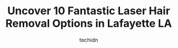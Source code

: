 ---
layout: ampstory
image: https://i0.wp.com/www.depkes.org/wp-content/uploads/2023/06/laser-hair-removal-0-in-lafayette-la-1685867952.jpeg?resize=640,853
author: techidn
featured: false
description: Discover the impressive array of Laser Hair Removal options in Lafayette LA, where you can find 10 of the largest Laser Hair Removal establishments in the area. From renowned classics to hid
title: Uncover 10 Fantastic Laser Hair Removal Options in Lafayette LA
cover:
   title: Uncover 10 Fantastic Laser Hair Removal Options in Lafayette LA
   subtitle: Rickpate
   background: https://www.depkes.org/wp-content/uploads/2023/06/laser-hair-removal-0-in-lafayette-la-1685867952.jpeg

pages: 
 - layout: thirds
   top: <h1>#1 Sanova Dermatology - Lafayette</h1>
   bottom: "<p>Quick and easy. I barely had time to sit down in the waiting room before my name was called. The doctor was polite, informative, and extremely helpful. Would definitely v</p>"
   background: https://www.depkes.org/wp-content/uploads/2023/06/laser-hair-removal-1-in-lafayette-la-1685867953.png
   backgroundblur: true
 - layout: thirds
   top: <h1>#2 Hubbell Dermatology & Aesthetics</h1>
   bottom: "<p>The best dermatology & aesthetics ever! Jennifer Piker and Dr. Waguespack are knowledgeable, professional, friendly, amazing with both adults & children and beyond thorou</p>"
   background: https://www.depkes.org/wp-content/uploads/2023/06/laser-hair-removal-2-in-lafayette-la-1685867954.jpeg
   cta:
      link: https://www.depkes.org/blog/uncover-10-fantastic-laser-hair-removal-options-in-lafayette-la/
      text: Uncover 10 Fantastic Laser Hair Removal Options in Lafayette LA
 - layout: thirds
   top: <h1>#3 Allure Enhancement Center</h1>
   bottom: "<p>500 Juliette Pl, Lafayette, LA 70506, United States</p>"
   background: https://www.depkes.org/wp-content/uploads/2023/06/laser-hair-removal-3-in-lafayette-la-1685867954.jpeg
   cta:
      link: https://www.depkes.org/blog/uncover-10-fantastic-laser-hair-removal-options-in-lafayette-la/
      text: Uncover 10 Fantastic Laser Hair Removal Options in Lafayette LA
 - layout: thirds
   top: <h1>#4 Lux Spa</h1>
   bottom: "<p>340 Kaliste Saloom Rd Ste E, Lafayette, LA 70508, United States</p>"
   background: https://images.unsplash.com/photo-1522441815192-d9f04eb0615c?ixlib=rb-4.0.3&ixid=MnwxMjA3fDB8MHxwaG90by1wYWdlfHx8fGVufDB8fHx8&auto=format&fit=crop&w=640&h=853&q=80
   cta:
      link: https://www.depkes.org/blog/uncover-10-fantastic-laser-hair-removal-options-in-lafayette-la/
      text: Uncover 10 Fantastic Laser Hair Removal Options in Lafayette LA
 - layout: thirds
   top: <h1>#5 Waxing The City</h1>
   bottom: "<p>4243 Ambassador Caffery Pkwy, Lafayette, LA 70508, United States</p>"
   background: https://images.unsplash.com/photo-1509114397022-ed747cca3f65?ixlib=rb-4.0.3&ixid=MnwxMjA3fDB8MHxwaG90by1wYWdlfHx8fGVufDB8fHx8&auto=format&fit=crop&w=640&h=853&q=80
   cta:
      link: https://www.depkes.org/blog/uncover-10-fantastic-laser-hair-removal-options-in-lafayette-la/
      text: Uncover 10 Fantastic Laser Hair Removal Options in Lafayette LA
 - layout: thirds
   top: <h1>#6 J. Kevin Duplechain, MD, FACS</h1>
   bottom: "<p>1103 Kaliste Saloom Rd #300, Lafayette, LA 70508, United States</p>"
   background: https://images.unsplash.com/photo-1552083974-186346191183?ixlib=rb-4.0.3&ixid=MnwxMjA3fDB8MHxwaG90by1wYWdlfHx8fGVufDB8fHx8&auto=format&fit=crop&w=640&h=853&q=80
   cta:
      link: https://www.depkes.org/blog/uncover-10-fantastic-laser-hair-removal-options-in-lafayette-la/
      text: Uncover 10 Fantastic Laser Hair Removal Options in Lafayette LA
 - layout: thirds
   top: <h1>#7 Vibrant Woman Health Center - Patricia Nevils, MD</h1>
   bottom: "<p>105 Independence Blvd #2, Lafayette, LA 70506, United States</p>"
   background: https://images.unsplash.com/photo-1564951434112-64d74cc2a2d7?ixlib=rb-4.0.3&ixid=MnwxMjA3fDB8MHxwaG90by1wYWdlfHx8fGVufDB8fHx8&auto=format&fit=crop&w=640&h=853&q=80
   cta:
      link: https://www.depkes.org/blog/uncover-10-fantastic-laser-hair-removal-options-in-lafayette-la/
      text: Uncover 10 Fantastic Laser Hair Removal Options in Lafayette LA
 - layout: thirds
   middle: Continue reading...
   background: https://images.unsplash.com/photo-1557672172-298e090bd0f1?ixlib=rb-4.0.3&ixid=MnwxMjA3fDB8MHxwaG90by1wYWdlfHx8fGVufDB8fHx8&auto=format&fit=crop&w=640&h=853&q=80
   cta:
      link: https://www.depkes.org/blog/uncover-10-fantastic-laser-hair-removal-options-in-lafayette-la/
      text: Uncover 10 Fantastic Laser Hair Removal Options in Lafayette LA
      
---